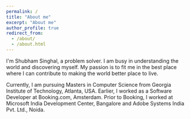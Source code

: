```yaml
---
permalink: /
title: "About me"
excerpt: "About me"
author_profile: true
redirect_from: 
  - /about/
  - /about.html
---
```


I'm Shubham Singhal, a problem solver. I am busy in understanding the world and discovering myself. My passion is to fit me in the best place where I can contribute to making the world better place to live.

Currently, I am pursuing Masters in Computer Science from Georgia Institute of Technology, Atlanta, USA. Earlier, I worked as a Software Developer at Booking.com, Amsterdam. Prior to Booking, I worked at Microsoft India Development Center, Bangalore and Adobe Systems India Pvt. Ltd., Noida.


<!-- 
Getting started
======
1. Register a GitHub account if you don't have one and confirm your e-mail (required!)
1. Fork [this repository](https://github.com/academicpages/kbyagnik.github.io) by clicking the "fork" button in the top right. 

Site-wide configuration
------

Create content & metadata
------

**Markdown generator**

How to edit your site's GitHub repository
------

Example: editing a markdown file for a talk
![Editing a markdown file for a talk](/images/editing-talk.png)

For more info
------
More info about configuring academicpages can be found in [the guide](https://academicpages.github.io/markdown/). The [guides for the Minimal Mistakes theme](https://mmistakes.github.io/minimal-mistakes/docs/configuration/) (which this theme was forked from) might also be helpful. -->
